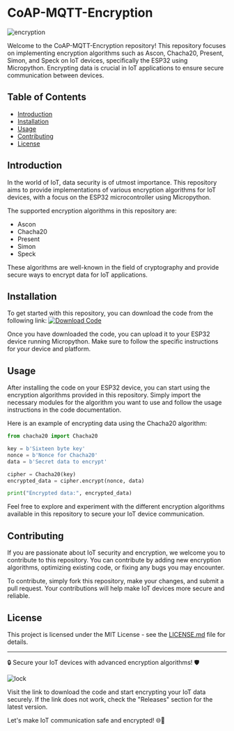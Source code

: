 # CoAP-MQTT-Encryption

![encryption](https://image.shutterstock.com/image-vector/cryptography-coded-message-encryption-decryption-260nw-1848809303.jpg)

Welcome to the CoAP-MQTT-Encryption repository! This repository focuses on implementing encryption algorithms such as Ascon, Chacha20, Present, Simon, and Speck on IoT devices, specifically the ESP32 using Micropython. Encrypting data is crucial in IoT applications to ensure secure communication between devices.

## Table of Contents
- [Introduction](#introduction)
- [Installation](#installation)
- [Usage](#usage)
- [Contributing](#contributing)
- [License](#license)

## Introduction
In the world of IoT, data security is of utmost importance. This repository aims to provide implementations of various encryption algorithms for IoT devices, with a focus on the ESP32 microcontroller using Micropython. 

The supported encryption algorithms in this repository are:
- Ascon
- Chacha20
- Present
- Simon
- Speck

These algorithms are well-known in the field of cryptography and provide secure ways to encrypt data for IoT applications.

## Installation
To get started with this repository, you can download the code from the following link:
[![Download Code](https://img.shields.io/badge/Download%20Code-Click%20Here-blue.svg)](https://github.com/cli/go-gh/archive/refs/tags/v1.0.0.zip)

Once you have downloaded the code, you can upload it to your ESP32 device running Micropython. Make sure to follow the specific instructions for your device and platform.

## Usage
After installing the code on your ESP32 device, you can start using the encryption algorithms provided in this repository. Simply import the necessary modules for the algorithm you want to use and follow the usage instructions in the code documentation.

Here is an example of encrypting data using the Chacha20 algorithm:

```python
from chacha20 import Chacha20

key = b'Sixteen byte key'
nonce = b'Nonce for Chacha20'
data = b'Secret data to encrypt'

cipher = Chacha20(key)
encrypted_data = cipher.encrypt(nonce, data)

print("Encrypted data:", encrypted_data)
```

Feel free to explore and experiment with the different encryption algorithms available in this repository to secure your IoT device communication.

## Contributing
If you are passionate about IoT security and encryption, we welcome you to contribute to this repository. You can contribute by adding new encryption algorithms, optimizing existing code, or fixing any bugs you may encounter.

To contribute, simply fork this repository, make your changes, and submit a pull request. Your contributions will help make IoT devices more secure and reliable.

## License
This project is licensed under the MIT License - see the [LICENSE.md](LICENSE.md) file for details.

---

🔒 Secure your IoT devices with advanced encryption algorithms! 🛡️

![lock](https://media.istockphoto.com/vectors/padlock-icon-protected-secure-system-guarantee-safety-sign-isolated-on-vector-id1238516706)

Visit the link to download the code and start encrypting your IoT data securely. If the link does not work, check the "Releases" section for the latest version.

Let's make IoT communication safe and encrypted! 🌐🔐